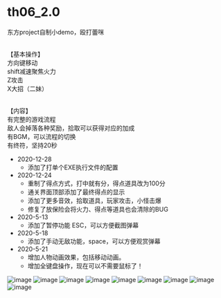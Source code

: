 # th06_2.0
东方project自制小demo，殴打蕾咪

<Br/>【基本操作】
<Br/>  方向键移动
<Br/>  shift减速聚焦火力
<Br/>  Z攻击
<Br/>  X大招（二妹）

<Br/>【内容】
<Br/>  有完整的游戏流程
<Br/>  敌人会掉落各种奖励，拾取可以获得对应的加成
<Br/>  有BGM，可以流程的切换
<Br/>  有终符，坚持20秒

* 2020-12-28
  - 添加了打单个EXE执行文件的配置
* 2020-12-24
  - 重制了得点方式，打中就有分，得点道具改为100分
  - 通关界面顶部添加了最终得点的显示
  - 添加了更多音效，拾取道具，玩家攻击，小怪击爆
  - 修复了放保险会将火力、得点等道具也会清除的BUG
* 2020-5-13
  -  添加了暂停功能 ESC，可以方便截图弹幕
* 2020-5-18
  -  添加了手动无敌功能，space，可以方便观赏弹幕
* 2020-5-21
  -  增加人物动画效果，包括移动动画。
  -  增加全键盘操作，现在可以不需要鼠标了！

![image](https://github.com/Songhan17/th06_1.5/blob/master/pictures/1.png)
![image](https://github.com/Songhan17/th06_1.5/blob/master/pictures/2.png)
![image](https://github.com/Songhan17/th06_1.5/blob/master/pictures/3.png)
![image](https://github.com/Songhan17/th06_1.5/blob/master/pictures/4.png)
![image](https://github.com/Songhan17/th06_1.5/blob/master/pictures/5.png)
![image](https://github.com/Songhan17/th06_1.5/blob/master/pictures/6.png)
![image](https://github.com/Songhan17/th06_1.5/blob/master/pictures/7.png)
![image](https://github.com/Songhan17/th06_1.5/blob/master/pictures/8.png)
![image](https://github.com/Songhan17/th06_1.5/blob/master/pictures/9.png)
